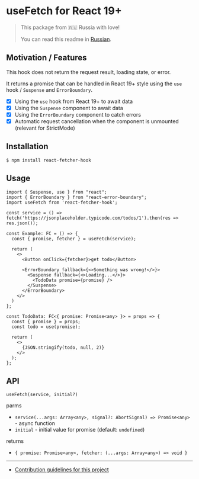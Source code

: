 # useFetch for React 19+

> This package from 🇷🇺 Russia with love!
>
> You can read this readme in [Russian](./readme.ru.md).

## Motivation / Features
This hook does not return the request result, loading state, or error.

It returns a promise that can be handled in React 19+ style using the `use` hook / `Suspense` and `ErrorBoundary`.

- [x] Using the `use` hook from React 19+ to await data
- [x] Using the `Suspense` component to await data
- [x] Using the `ErrorBoundary` component to catch errors
- [x] Automatic request cancellation when the component is unmounted (relevant for StrictMode)

## Installation

```shell
$ npm install react-fetcher-hook
```

## Usage

```tsx
import { Suspense, use } from "react";
import { ErrorBoundary } from "react-error-boundary";
import useFetch from 'react-fetcher-hook';

const service = () => fetch('https://jsonplaceholder.typicode.com/todos/1').then(res => res.json());

const Example: FC = () => {
  const { promise, fetcher } = useFetch(service);

  return (
    <>
      <Button onClick={fetcher}>get todo</Button>

      <ErrorBoundary fallback={<>Something was wrong!</>}>
        <Suspense fallback={<>Loading...</>}>
          <TodoData promise={promise} />
        </Suspense>
      </ErrorBoundary>
    </>
  )
};

const TodoData: FC<{ promise: Promise<any> }> = props => {
  const { promise } = props;
  const todo = use(promise);

  return (
    <>
      {JSON.stringify(todo, null, 2)}
    </>
  );
};
```

## API
`useFetch(service, initial?)`

parms
- `service(...args: Array<any>, signal?: AbortSignal) => Promise<any>` - async function
- `initial` - initial value for promise (default: `undefined`)

returns
- `{ promise: Promise<any>, fetcher: (...args: Array<any>) => void }`

---

- [Contribution guidelines for this project](contributing.md)
